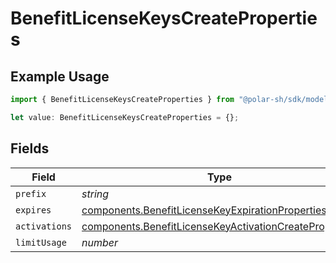 # BenefitLicenseKeysCreateProperties

## Example Usage

```typescript
import { BenefitLicenseKeysCreateProperties } from "@polar-sh/sdk/models/components/benefitlicensekeyscreateproperties.js";

let value: BenefitLicenseKeysCreateProperties = {};
```

## Fields

| Field                                                                                                                            | Type                                                                                                                             | Required                                                                                                                         | Description                                                                                                                      |
| -------------------------------------------------------------------------------------------------------------------------------- | -------------------------------------------------------------------------------------------------------------------------------- | -------------------------------------------------------------------------------------------------------------------------------- | -------------------------------------------------------------------------------------------------------------------------------- |
| `prefix`                                                                                                                         | *string*                                                                                                                         | :heavy_minus_sign:                                                                                                               | N/A                                                                                                                              |
| `expires`                                                                                                                        | [components.BenefitLicenseKeyExpirationProperties](../../models/components/benefitlicensekeyexpirationproperties.md)             | :heavy_minus_sign:                                                                                                               | N/A                                                                                                                              |
| `activations`                                                                                                                    | [components.BenefitLicenseKeyActivationCreateProperties](../../models/components/benefitlicensekeyactivationcreateproperties.md) | :heavy_minus_sign:                                                                                                               | N/A                                                                                                                              |
| `limitUsage`                                                                                                                     | *number*                                                                                                                         | :heavy_minus_sign:                                                                                                               | N/A                                                                                                                              |
